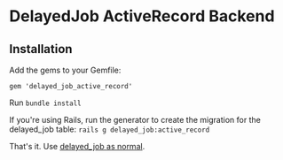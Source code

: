# DelayedJob ActiveRecord Backend

## Installation

Add the gems to your Gemfile:

    gem 'delayed_job_active_record'

Run `bundle install`

If you're using Rails, run the generator to create the migration for the delayed_job table: `rails g delayed_job:active_record`

That's it. Use [delayed_job as normal](http://github.com/collectiveidea/delayed_job).